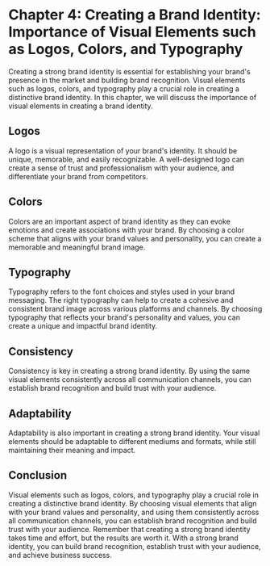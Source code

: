 Chapter 4: Creating a Brand Identity: Importance of Visual Elements such as Logos, Colors, and Typography
=========================================================================================================

Creating a strong brand identity is essential for establishing your brand's presence in the market and building brand recognition. Visual elements such as logos, colors, and typography play a crucial role in creating a distinctive brand identity. In this chapter, we will discuss the importance of visual elements in creating a brand identity.

Logos
-----

A logo is a visual representation of your brand's identity. It should be unique, memorable, and easily recognizable. A well-designed logo can create a sense of trust and professionalism with your audience, and differentiate your brand from competitors.

Colors
------

Colors are an important aspect of brand identity as they can evoke emotions and create associations with your brand. By choosing a color scheme that aligns with your brand values and personality, you can create a memorable and meaningful brand image.

Typography
----------

Typography refers to the font choices and styles used in your brand messaging. The right typography can help to create a cohesive and consistent brand image across various platforms and channels. By choosing typography that reflects your brand's personality and values, you can create a unique and impactful brand identity.

Consistency
-----------

Consistency is key in creating a strong brand identity. By using the same visual elements consistently across all communication channels, you can establish brand recognition and build trust with your audience.

Adaptability
------------

Adaptability is also important in creating a strong brand identity. Your visual elements should be adaptable to different mediums and formats, while still maintaining their meaning and impact.

Conclusion
----------

Visual elements such as logos, colors, and typography play a crucial role in creating a distinctive brand identity. By choosing visual elements that align with your brand values and personality, and using them consistently across all communication channels, you can establish brand recognition and build trust with your audience. Remember that creating a strong brand identity takes time and effort, but the results are worth it. With a strong brand identity, you can build brand recognition, establish trust with your audience, and achieve business success.


